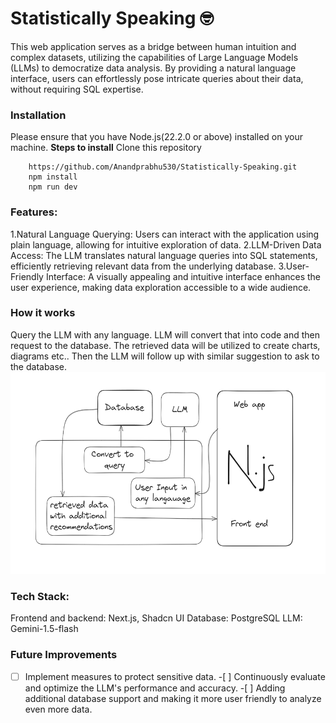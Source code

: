# **Statistically Speaking :nerd_face:**

This web application serves as a bridge between human intuition and complex datasets, utilizing the capabilities of Large Language Models (LLMs) to democratize data analysis. By providing a natural language interface, users can effortlessly pose intricate queries about their data, without requiring SQL expertise.

### **Installation**

Please ensure that you have Node.js(22.2.0 or above) installed on your machine.
**Steps to install**
Clone this repository

```
    https://github.com/Anandprabhu530/Statistically-Speaking.git
    npm install
    npm run dev
```

### **Features:**

1.Natural Language Querying: Users can interact with the application using plain language, allowing for intuitive exploration of data.
2.LLM-Driven Data Access: The LLM translates natural language queries into SQL statements, efficiently retrieving relevant data from the underlying database.
3.User-Friendly Interface: A visually appealing and intuitive interface enhances the user experience, making data exploration accessible to a wide audience.

### **How it works**

Query the LLM with any language. LLM will convert that into code and then request to the database.
The retrieved data will be utilized to create charts, diagrams etc..
Then the LLM will follow up with similar suggestion to ask to the database.
![Project Workflow](https://github.com/Anandprabhu530/Statistically-Speaking/blob/master/image.png)

### **Tech Stack:**

Frontend and backend: Next.js, Shadcn UI
Database: PostgreSQL
LLM: Gemini-1.5-flash

### **Future Improvements**

-[ ] Implement measures to protect sensitive data. -[ ] Continuously evaluate and optimize the LLM's performance and accuracy. -[ ] Adding additional database support and making it more user friendly to analyze even more data.
